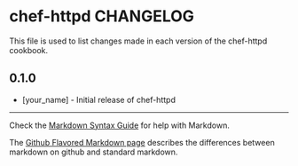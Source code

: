 chef-httpd CHANGELOG
====================

This file is used to list changes made in each version of the chef-httpd cookbook.

0.1.0
-----
- [your_name] - Initial release of chef-httpd

- - -
Check the [Markdown Syntax Guide](http://daringfireball.net/projects/markdown/syntax) for help with Markdown.

The [Github Flavored Markdown page](http://github.github.com/github-flavored-markdown/) describes the differences between markdown on github and standard markdown.
